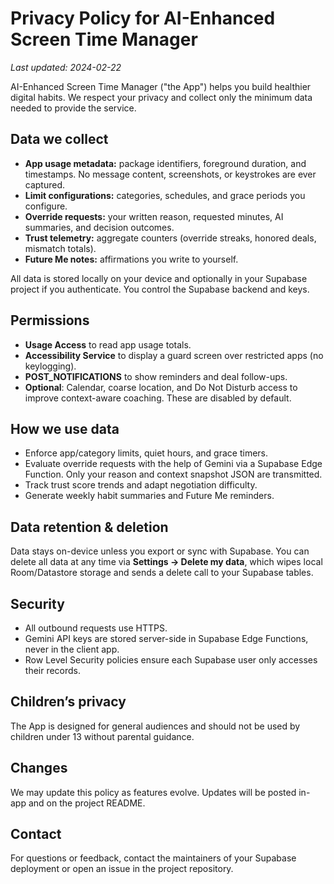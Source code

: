 # Privacy Policy for AI-Enhanced Screen Time Manager

_Last updated: 2024-02-22_

AI-Enhanced Screen Time Manager ("the App") helps you build healthier digital habits. We respect your privacy and collect only the minimum data needed to provide the service.

## Data we collect

* **App usage metadata:** package identifiers, foreground duration, and timestamps. No message content, screenshots, or keystrokes are ever captured.
* **Limit configurations:** categories, schedules, and grace periods you configure.
* **Override requests:** your written reason, requested minutes, AI summaries, and decision outcomes.
* **Trust telemetry:** aggregate counters (override streaks, honored deals, mismatch totals).
* **Future Me notes:** affirmations you write to yourself.

All data is stored locally on your device and optionally in your Supabase project if you authenticate. You control the Supabase backend and keys.

## Permissions

* **Usage Access** to read app usage totals.
* **Accessibility Service** to display a guard screen over restricted apps (no keylogging).
* **POST_NOTIFICATIONS** to show reminders and deal follow-ups.
* **Optional**: Calendar, coarse location, and Do Not Disturb access to improve context-aware coaching. These are disabled by default.

## How we use data

* Enforce app/category limits, quiet hours, and grace timers.
* Evaluate override requests with the help of Gemini via a Supabase Edge Function. Only your reason and context snapshot JSON are transmitted.
* Track trust score trends and adapt negotiation difficulty.
* Generate weekly habit summaries and Future Me reminders.

## Data retention & deletion

Data stays on-device unless you export or sync with Supabase. You can delete all data at any time via **Settings → Delete my data**, which wipes local Room/Datastore storage and sends a delete call to your Supabase tables.

## Security

* All outbound requests use HTTPS.
* Gemini API keys are stored server-side in Supabase Edge Functions, never in the client app.
* Row Level Security policies ensure each Supabase user only accesses their records.

## Children’s privacy

The App is designed for general audiences and should not be used by children under 13 without parental guidance.

## Changes

We may update this policy as features evolve. Updates will be posted in-app and on the project README.

## Contact

For questions or feedback, contact the maintainers of your Supabase deployment or open an issue in the project repository.
